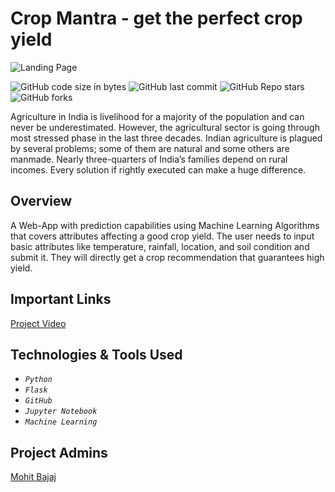 # Crop Mantra - get the perfect crop yield 

![Landing Page](https://github.com/lakshay2000/CropMantra/blob/main/Screenshot%20from%202022-03-08%2016-33-30.png)

![GitHub code size in bytes](https://img.shields.io/github/languages/code-size/lakshay2000/CropMantra?style=social) ![GitHub last commit](https://img.shields.io/github/last-commit/lakshay2000/CropMantra?style=social) ![GitHub Repo stars](https://img.shields.io/github/stars/lakshay2000/CropMantra?style=social)![GitHub forks](https://img.shields.io/github/forks/lakshay2000/CropMantra?style=social)

Agriculture in India is livelihood for a majority of the population and can never be underestimated. However, the agricultural sector is going through most stressed phase in the last three decades. Indian agriculture is plagued by several problems; some of them are natural and some others are manmade. Nearly three-quarters of India’s families depend on rural incomes. Every solution if rightly executed can make a huge difference. 
## Overview
A Web-App with prediction capabilities using Machine Learning Algorithms that covers attributes affecting a good crop yield. 
The user needs to input basic attributes like temperature, rainfall, location, and soil condition and submit it. They will directly get a crop recommendation that guarantees high yield. 
## Important Links
[Project Video]()
## Technologies & Tools Used 
- *`Python`*
- *`Flask`*
- *`GitHub`*
- *`Jupyter Notebook`*
- *`Machine Learning`*
## Project Admins 
[Mohit Bajaj](https://github.com/MohitBajaj33)

